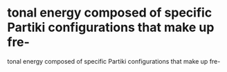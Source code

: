 # tonal energy composed of specific Partiki configurations that make up fre-

tonal energy composed of specific Partiki configurations that make up fre-
